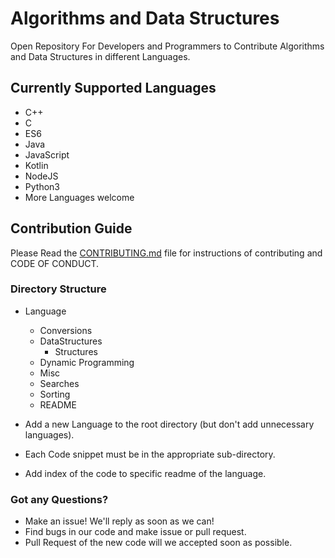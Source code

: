 # Algorithms and Data Structures

Open Repository For Developers and Programmers to Contribute Algorithms and Data Structures in different Languages.

## Currently Supported Languages

* C++
* C
* ES6
* Java
* JavaScript
* Kotlin
* NodeJS
* Python3
* More Languages welcome

## Contribution Guide

Please Read the [CONTRIBUTING.md](.github/CONTRIBUTING.md) file for instructions of contributing and CODE OF CONDUCT.

### Directory Structure

* Language
  * Conversions
  * DataStructures
    * Structures
  * Dynamic Programming
  * Misc
  * Searches
  * Sorting
  * README

* Add a new Language to the root directory (but don't add unnecessary languages).
* Each Code snippet must be in the appropriate sub-directory.
* Add index of the code to specific readme of the language.

### Got any Questions?

* Make an issue! We'll reply as soon as we can!
* Find bugs in our code and make issue or pull request.
* Pull Request of the new code will we accepted soon as possible.